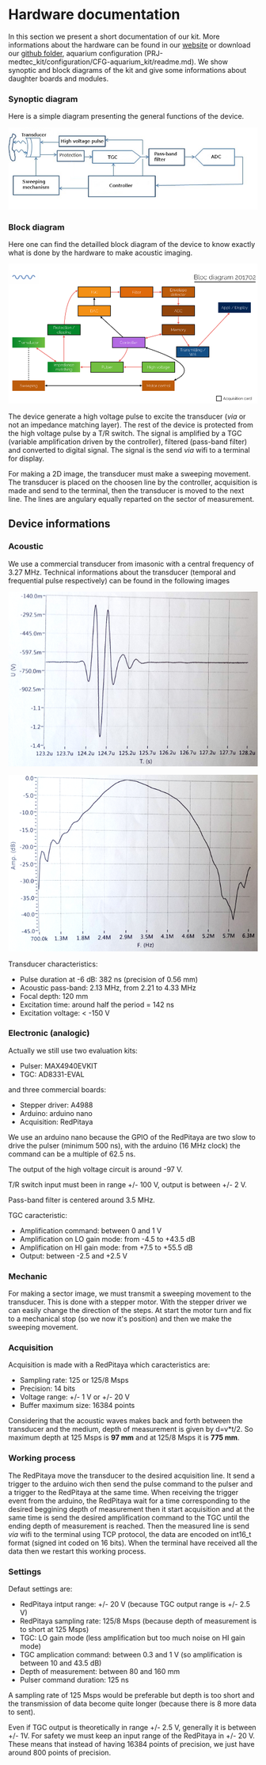 # Hardware documentation

In this section we present a short documentation of our kit. More informations about the hardware can be found in our [website](http://echopen.org/doc-website/CAT-configuration/CFG-sweeping_probe/content.html) or download our [github folder](https://github.com/echopen/PRJ-medtec_kit), aquarium configuration (PRJ-medtec_kit/configuration/CFG-aquarium_kit/readme.md). We show synoptic and block diagrams of the kit and give some informations about daughter boards and modules.

### Synoptic diagram

Here is a simple diagram presenting the general functions of the device.

![](./doc_hardware/synoptic_diagram2.png)


### Block diagram

Here one can find the detailled block diagram of the device to know exactly what is done by the hardware to make acoustic imaging.

![](./doc_hardware/block_diagram.png)

The device generate a high voltage pulse to excite the transducer (*via* or not an impedance matching layer). The rest of the device is protected from the high voltage pulse by a T/R switch. The signal is amplified by a TGC (variable amplification driven by the controller), filtered (pass-band filter) and converted to digital signal. The signal is the send *via* wifi to a terminal for display.

For making a 2D image, the transducer must make a sweeping movement. The transducer is placed on the choosen line by the controller, acquisition is made and send to the terminal, then the transducer is moved to the next line. The lines are angulary equally reparted on the sector of measurement.

## Device informations

### Acoustic

We use a commercial transducer from imasonic with a central frequency of 3.27 MHz. Technical informations about the transducer (temporal and frequential pulse respectively) can be found in the following images

![](./doc_hardware/signalt.png "Temporal pulse of the transducer") 

![](./doc_hardware/signalf.png "Frequential pulse of the transducer")

Transducer characteristics:

* Pulse duration at -6 dB: 382 ns (precision of 0.56 mm)
* Acoustic pass-band: 2.13 MHz, from 2.21 to 4.33 MHz
* Focal depth: 120 mm
* Excitation time: around half the period = 142 ns
* Excitation voltage: < -150 V

### Electronic (analogic)

Actually we still use two evaluation kits:

* Pulser: MAX4940EVKIT
* TGC: AD8331-EVAL

and three commercial boards:

* Stepper driver: A4988
* Arduino: arduino nano
* Acquisition: RedPitaya

We use an arduino nano because the GPIO of the RedPitaya are two slow to drive the pulser (minimum 500 ns), with the arduino (16 MHz clock) the command can be a multiple of 62.5 ns.

The output of the high voltage circuit is around -97 V.

T/R switch input must been in range +/- 100 V, output is between +/- 2 V.

Pass-band filter is centered around 3.5 MHz.

TGC caracteristic:

* Amplification command: between 0 and 1 V
* Amplification on LO gain mode: from -4.5 to +43.5 dB
* Amplification on HI gain mode: from +7.5 to +55.5 dB
* Output: between -2.5 and +2.5 V


### Mechanic

For making a sector image, we must transmit a sweeping movement to the transducer. This is done with a stepper motor. With the stepper driver we can easily change the direction of the steps. At start the motor turn and fix to a mechanical stop (so we now it's position) and then we make the sweeping movement.

### Acquisition

Acquisition is made with a RedPitaya which caracteristics are:

* Sampling rate: 125 or 125/8 Msps
* Precision: 14 bits
* Voltage range: +/- 1 V or +/- 20 V
* Buffer maximum size: 16384 points

Considering that the acoustic waves makes back and forth between the transducer and the medium, depth of measurement is given by d=v*t/2. So maximum depth at 125 Msps is **97 mm** and at 125/8 Msps it is **775 mm**.

### Working process

The RedPitaya move the transducer to the desired acquisition line. It send a trigger to the arduino wich then send the pulse command to the pulser and a trigger to the RedPitaya at the same time. When receiving the trigger event from the arduino, the RedPitaya wait for a time corresponding to the desired beggining depth of measurement then it start acquisition and at the same time is send the desired amplification command to the TGC until the ending depth of measurement is reached. Then the measured line is send *via* wifi to the terminal using TCP protocol, the data are encoded on int16_t format (signed int coded on 16 bits). When the terminal have received all the data then we restart this working process.

### Settings

Defaut settings are:

* RedPitaya intput range: +/- 20 V (because TGC output range is +/- 2.5 V)
* RedPitaya sampling rate: 125/8 Msps (because depth of measurement is to short at 125 Msps)
* TGC: LO gain mode (less amplification but too much noise on HI gain mode)
* TGC amplication command: between 0.3 and 1 V (so amplification is between 10 and 43.5 dB)
* Depth of measurement: between 80 and 160 mm
* Pulser command duration: 125 ns

A sampling rate of 125 Msps would be preferable but depth is too short and the transmission of data become quite longer (because there is 8 more data to sent).

Even if TGC output is theoretically in range +/- 2.5 V, generally it is between +/- 1V. For safety we must keep an input range of the RedPitaya in +/- 20 V. These means that instead of having 16384 points of precision, we just have around 800 points of precision.

